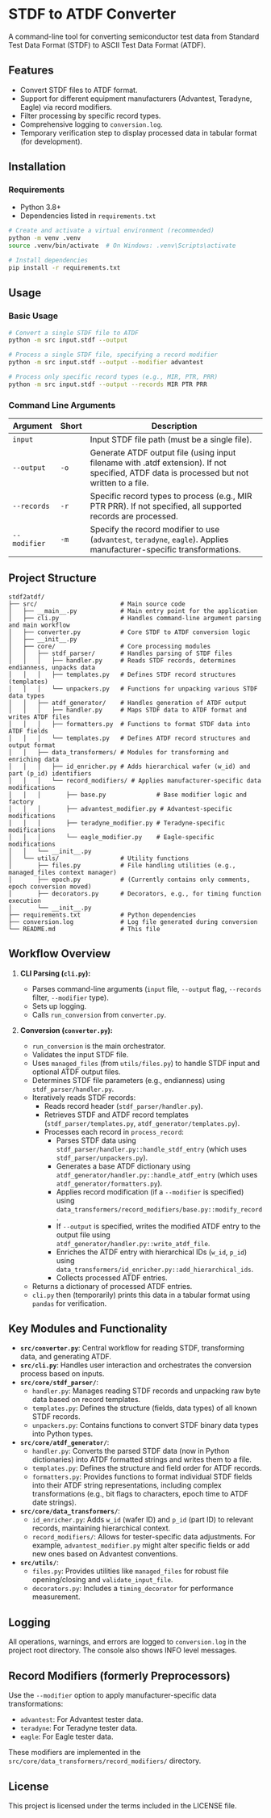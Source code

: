 # STDF to ATDF Converter

A command-line tool for converting semiconductor test data from Standard Test Data Format (STDF) to ASCII Test Data Format (ATDF).

## Features

- Convert STDF files to ATDF format.
- Support for different equipment manufacturers (Advantest, Teradyne, Eagle) via record modifiers.
- Filter processing by specific record types.
- Comprehensive logging to `conversion.log`.
- Temporary verification step to display processed data in tabular format (for development).

## Installation

### Requirements

- Python 3.8+
- Dependencies listed in `requirements.txt`

```bash
# Create and activate a virtual environment (recommended)
python -m venv .venv
source .venv/bin/activate  # On Windows: .venv\Scripts\activate

# Install dependencies
pip install -r requirements.txt
```

## Usage

### Basic Usage

```bash
# Convert a single STDF file to ATDF
python -m src input.stdf --output

# Process a single STDF file, specifying a record modifier
python -m src input.stdf --output --modifier advantest

# Process only specific record types (e.g., MIR, PTR, PRR)
python -m src input.stdf --output --records MIR PTR PRR
```

### Command Line Arguments

| Argument | Short | Description |
|----------|-------|-------------|
| `input` | | Input STDF file path (must be a single file). |
| `--output` | `-o` | Generate ATDF output file (using input filename with .atdf extension). If not specified, ATDF data is processed but not written to a file. |
| `--records` | `-r` | Specific record types to process (e.g., MIR PTR PRR). If not specified, all supported records are processed. |
| `--modifier` | `-m` | Specify the record modifier to use (`advantest`, `teradyne`, `eagle`). Applies manufacturer-specific transformations. |

## Project Structure

```
stdf2atdf/
├── src/                       # Main source code
│   ├── __main__.py            # Main entry point for the application
│   ├── cli.py                 # Handles command-line argument parsing and main workflow
│   ├── converter.py           # Core STDF to ATDF conversion logic
│   ├── __init__.py
│   ├── core/                  # Core processing modules
│   │   ├── stdf_parser/       # Handles parsing of STDF files
│   │   │   ├── handler.py     # Reads STDF records, determines endianness, unpacks data
│   │   │   ├── templates.py   # Defines STDF record structures (templates)
│   │   │   └── unpackers.py   # Functions for unpacking various STDF data types
│   │   ├── atdf_generator/    # Handles generation of ATDF output
│   │   │   ├── handler.py     # Maps STDF data to ATDF format and writes ATDF files
│   │   │   ├── formatters.py  # Functions to format STDF data into ATDF fields
│   │   │   └── templates.py   # Defines ATDF record structures and output format
│   │   ├── data_transformers/ # Modules for transforming and enriching data
│   │   │   ├── id_enricher.py # Adds hierarchical wafer (w_id) and part (p_id) identifiers
│   │   │   └── record_modifiers/ # Applies manufacturer-specific data modifications
│   │   │       ├── base.py              # Base modifier logic and factory
│   │   │       ├── advantest_modifier.py # Advantest-specific modifications
│   │   │       ├── teradyne_modifier.py # Teradyne-specific modifications
│   │   │       └── eagle_modifier.py    # Eagle-specific modifications
│   │   └── __init__.py
│   └── utils/                 # Utility functions
│       ├── files.py           # File handling utilities (e.g., managed_files context manager)
│       ├── epoch.py           # (Currently contains only comments, epoch conversion moved)
│       ├── decorators.py      # Decorators, e.g., for timing function execution
│       └── __init__.py
├── requirements.txt           # Python dependencies
├── conversion.log             # Log file generated during conversion
└── README.md                  # This file
```

## Workflow Overview

1.  **CLI Parsing (`cli.py`):**
    *   Parses command-line arguments (`input` file, `--output` flag, `--records` filter, `--modifier` type).
    *   Sets up logging.
    *   Calls `run_conversion` from `converter.py`.

2.  **Conversion (`converter.py`):**
    *   `run_conversion` is the main orchestrator.
    *   Validates the input STDF file.
    *   Uses `managed_files` (from `utils/files.py`) to handle STDF input and optional ATDF output files.
    *   Determines STDF file parameters (e.g., endianness) using `stdf_parser/handler.py`.
    *   Iteratively reads STDF records:
        *   Reads record header (`stdf_parser/handler.py`).
        *   Retrieves STDF and ATDF record templates (`stdf_parser/templates.py`, `atdf_generator/templates.py`).
        *   Processes each record in `process_record`:
            *   Parses STDF data using `stdf_parser/handler.py::handle_stdf_entry` (which uses `stdf_parser/unpackers.py`).
            *   Generates a base ATDF dictionary using `atdf_generator/handler.py::handle_atdf_entry` (which uses `atdf_generator/formatters.py`).
            *   Applies record modification (if a `--modifier` is specified) using `data_transformers/record_modifiers/base.py::modify_record`.
            *   If `--output` is specified, writes the modified ATDF entry to the output file using `atdf_generator/handler.py::write_atdf_file`.
            *   Enriches the ATDF entry with hierarchical IDs (`w_id`, `p_id`) using `data_transformers/id_enricher.py::add_hierarchical_ids`.
            *   Collects processed ATDF entries.
    *   Returns a dictionary of processed ATDF entries.
    *   `cli.py` then (temporarily) prints this data in a tabular format using `pandas` for verification.

## Key Modules and Functionality

*   **`src/converter.py`**: Central workflow for reading STDF, transforming data, and generating ATDF.
*   **`src/cli.py`**: Handles user interaction and orchestrates the conversion process based on inputs.
*   **`src/core/stdf_parser/`**:
    *   `handler.py`: Manages reading STDF records and unpacking raw byte data based on record templates.
    *   `templates.py`: Defines the structure (fields, data types) of all known STDF records.
    *   `unpackers.py`: Contains functions to convert STDF binary data types into Python types.
*   **`src/core/atdf_generator/`**:
    *   `handler.py`: Converts the parsed STDF data (now in Python dictionaries) into ATDF formatted strings and writes them to a file.
    *   `templates.py`: Defines the structure and field order for ATDF records.
    *   `formatters.py`: Provides functions to format individual STDF fields into their ATDF string representations, including complex transformations (e.g., bit flags to characters, epoch time to ATDF date strings).
*   **`src/core/data_transformers/`**:
    *   `id_enricher.py`: Adds `w_id` (wafer ID) and `p_id` (part ID) to relevant records, maintaining hierarchical context.
    *   `record_modifiers/`: Allows for tester-specific data adjustments. For example, `advantest_modifier.py` might alter specific fields or add new ones based on Advantest conventions.
*   **`src/utils/`**:
    *   `files.py`: Provides utilities like `managed_files` for robust file opening/closing and `validate_input_file`.
    *   `decorators.py`: Includes a `timing_decorator` for performance measurement.

## Logging

All operations, warnings, and errors are logged to `conversion.log` in the project root directory. The console also shows INFO level messages.

## Record Modifiers (formerly Preprocessors)

Use the `--modifier` option to apply manufacturer-specific data transformations:

- `advantest`: For Advantest tester data.
- `teradyne`: For Teradyne tester data.
- `eagle`: For Eagle tester data.

These modifiers are implemented in the `src/core/data_transformers/record_modifiers/` directory.

## License

This project is licensed under the terms included in the LICENSE file.
